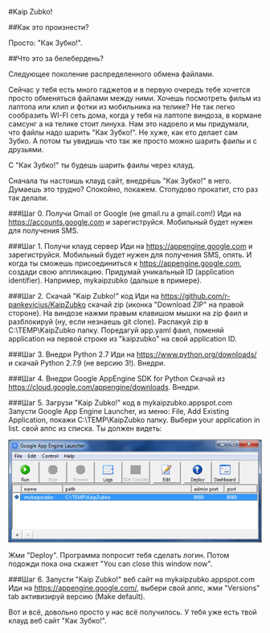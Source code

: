 ﻿#Kaip Zubko!

##Как это произнести?

Просто: "Как Зубко!".

##Что это за белебердень?

Следующее поколение распределенного обмена файлами.

Сейчас у тебя есть много гаджетов и в первую очередъ тебе хочется просто обменяться файлами между ними. Хочешь посмотреть фильм из лаптопа или клип и фотки из мобильника на телике? Не так легко сообразить WI-FI сеть дома, когда у тебя на лаптопе виндоза, в кормане самсунг а на телике стоит линуха. Нам это надоело и мы придумали, что файлы надо шарить "Как Зубко!". Не хуже, как ето делает сам Зубко. А потом ты увидишь что так же просто можно шарить фаилы и с друзьями.

С "Как Зубко!" ты будешь шарить фаилы через клауд.

Сначала ты настоишь клауд сайт, внедрёшь "Как Зубко!" в него. Думаешь это трудно? Спокойно, покажем. Стопудово прокатит, сто раз так делали.

###Шаг 0. Получи Gmail от Google (не gmail.ru а gmail.com!)
Иди на https://accounts.google.com и зарегиструйся. Мобильный будет нужен для получения SMS.

###Шаг 1. Получи клауд сервер
Иди на https://appengine.google.com и зарегиструйся. Мобильный будет нужен для получения SMS, опять.
И когда ты сможешь присоединиться к https://appengine.google.com, создади свою аппликацию. Придумай уникальный ID (application identifier). Например, mykaipzubko (дальше в примере).

###Шаг 2. Скачай "Kaip Zubko!" код
Иди на https://github.com/r-pankevicius/KaipZubko скачай zip (иконка "Download ZIP" на правой стороне). На виндозе нажми правым клавишом мышки на zip фаил и разблокируй (ну, если незнаешь git clone).
Распакуй zip в C:\TEMP\KaipZubko папку.
Поредагуй app.yaml фаил, поменяй application на первой строке из "kaipzubko" на свой application ID.

###Шаг 3. Внедри Python 2.7
Иди на https://www.python.org/downloads/ и скачай Python 2.7.9 (не версию 3!). Внедри.

###Шаг 4. Внедри Google AppEngine SDK for Python
Скачай из https://cloud.google.com/appengine/downloads. Внедри.

###Шаг 5. Загрузи "Kaip Zubko!" код в mykaipzubko.appspot.com
Запусти Google App Engine Launcher, из меню: File, Add Existing Application, покажи C:\TEMP\KaipZubko папку. Выбери your application in list. свой аппс из списка. Ты должен видеть:

![Круто?](https://github.com/r-pankevicius/KaipZubko/blob/master/doc/img/gae-launcher.png "Круто?")

Жми "Deploy". Программа попросит тебя сделать логин. Потом подожди пока она скажет "You can close this window now".

###Шаг 6. Запусти "Kaip Zubko!" веб сайт на mykaipzubko.appspot.com
Иди на https://appengine.google.com/, выбери свой аппс, жми "Versions" tab активизируй версию (Make default).

Вот и всё, довольно просто у нас всё получилось. У тебя уже есть твой клауд веб сайт "Как Зубко!".
